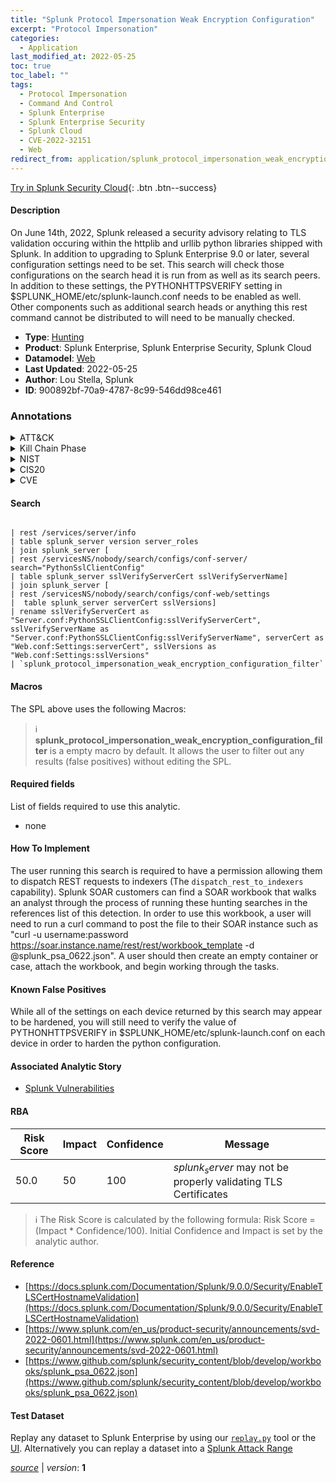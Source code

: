 ```yaml
---
title: "Splunk Protocol Impersonation Weak Encryption Configuration"
excerpt: "Protocol Impersonation"
categories:
  - Application
last_modified_at: 2022-05-25
toc: true
toc_label: ""
tags:
  - Protocol Impersonation
  - Command And Control
  - Splunk Enterprise
  - Splunk Enterprise Security
  - Splunk Cloud
  - CVE-2022-32151
  - Web
redirect_from: application/splunk_protocol_impersonation_weak_encryption_configuration/
---
```




[Try in Splunk Security Cloud](https://www.splunk.com/en_us/cyber-security.html){: .btn .btn--success}

#### Description

On June 14th, 2022, Splunk released a security advisory relating to TLS validation occuring within the httplib and urllib python libraries shipped with Splunk. In addition to upgrading to Splunk Enterprise 9.0 or later, several configuration settings need to be set. This search will check those configurations on the search head it is run from as well as its search peers. In addition to these settings, the PYTHONHTTPSVERIFY setting in $SPLUNK_HOME/etc/splunk-launch.conf needs to be enabled as well. Other components such as additional search heads or anything this rest command cannot be distributed to will need to be manually checked.

- **Type**: [Hunting](https://github.com/splunk/security_content/wiki/Detection-Analytic-Types)
- **Product**: Splunk Enterprise, Splunk Enterprise Security, Splunk Cloud
- **Datamodel**: [Web](https://docs.splunk.com/Documentation/CIM/latest/User/Web)
- **Last Updated**: 2022-05-25
- **Author**: Lou Stella, Splunk
- **ID**: 900892bf-70a9-4787-8c99-546dd98ce461

### Annotations
<details>
  <summary>ATT&CK</summary>

<div markdown="1">

#### [ATT&CK](https://attack.mitre.org/)

| ID          | Technique   | Tactic         |
| ----------- | ----------- |--------------- |
| [T1001.003](https://attack.mitre.org/techniques/T1001/003/) | Protocol Impersonation | Command And Control |

</div>
</details>


<details>
  <summary>Kill Chain Phase</summary>

<div markdown="1">

* Command and Control


</div>
</details>


<details>
  <summary>NIST</summary>

<div markdown="1">

* DE.AE



</div>
</details>

<details>
  <summary>CIS20</summary>

<div markdown="1">

* CIS 10



</div>
</details>

<details>
  <summary>CVE</summary>

<div markdown="1">

| ID          | Summary | [CVSS](https://nvd.nist.gov/vuln-metrics/cvss) |
| ----------- | ----------- | -------------- |
| [CVE-2022-32151](https://nvd.nist.gov/vuln/detail/CVE-2022-32151) | The httplib and urllib Python libraries that Splunk shipped with Splunk Enterprise did not validate certificates using the certificate authority (CA) certificate stores by default in Splunk Enterprise versions before 9.0 and Splunk Cloud Platform versions before 8.2.2203. Python 3 client libraries now verify server certificates by default and use the appropriate CA certificate stores for each library. Apps and add-ons that include their own HTTP libraries are not affected. For Splunk Enterprise, update to Splunk Enterprise version 9.0 and Configure TLS host name validation for Splunk-to-Splunk communications (https://docs.splunk.com/Documentation/Splunk/9.0.0/Security/EnableTLSCertHostnameValidation) to enable the remediation. | 6.4 |



</div>
</details>


#### Search

```

| rest /services/server/info 
| table splunk_server version server_roles 
| join splunk_server [
| rest /servicesNS/nobody/search/configs/conf-server/ search="PythonSslClientConfig" 
| table splunk_server sslVerifyServerCert sslVerifyServerName] 
| join splunk_server [
| rest /servicesNS/nobody/search/configs/conf-web/settings 
|  table splunk_server serverCert sslVersions] 
| rename sslVerifyServerCert as "Server.conf:PythonSSLClientConfig:sslVerifyServerCert", sslVerifyServerName as "Server.conf:PythonSSLClientConfig:sslVerifyServerName", serverCert as "Web.conf:Settings:serverCert", sslVersions as "Web.conf:Settings:sslVersions" 
| `splunk_protocol_impersonation_weak_encryption_configuration_filter`
```

#### Macros
The SPL above uses the following Macros:

> :information_source:
> **splunk_protocol_impersonation_weak_encryption_configuration_filter** is a empty macro by default. It allows the user to filter out any results (false positives) without editing the SPL.



#### Required fields
List of fields required to use this analytic.
* none



#### How To Implement
The user running this search is required to have a permission allowing them to dispatch REST requests to indexers (The `dispatch_rest_to_indexers` capability). Splunk SOAR customers can find a SOAR workbook that walks an analyst through the process of running these hunting searches in the references list of this detection. In order to use this workbook, a user will need to run a curl command to post the file to their SOAR instance such as &#34;curl -u username:password https://soar.instance.name/rest/rest/workbook_template -d @splunk_psa_0622.json&#34;. A user should then create an empty container or case, attach the workbook, and begin working through the tasks.
#### Known False Positives
While all of the settings on each device returned by this search may appear to be hardened, you will still need to verify the value of PYTHONHTTPSVERIFY in $SPLUNK_HOME/etc/splunk-launch.conf on each device in order to harden the python configuration.

#### Associated Analytic Story
* [Splunk Vulnerabilities](/stories/splunk_vulnerabilities)




#### RBA

| Risk Score  | Impact      | Confidence   | Message      |
| ----------- | ----------- |--------------|--------------|
| 50.0 | 50 | 100 | $splunk_server$ may not be properly validating TLS Certificates |


> :information_source:
> The Risk Score is calculated by the following formula: Risk Score = (Impact * Confidence/100). Initial Confidence and Impact is set by the analytic author.


#### Reference

* [https://docs.splunk.com/Documentation/Splunk/9.0.0/Security/EnableTLSCertHostnameValidation](https://docs.splunk.com/Documentation/Splunk/9.0.0/Security/EnableTLSCertHostnameValidation)
* [https://www.splunk.com/en_us/product-security/announcements/svd-2022-0601.html](https://www.splunk.com/en_us/product-security/announcements/svd-2022-0601.html)
* [https://www.github.com/splunk/security_content/blob/develop/workbooks/splunk_psa_0622.json](https://www.github.com/splunk/security_content/blob/develop/workbooks/splunk_psa_0622.json)



#### Test Dataset
Replay any dataset to Splunk Enterprise by using our [`replay.py`](https://github.com/splunk/attack_data#using-replaypy) tool or the [UI](https://github.com/splunk/attack_data#using-ui).
Alternatively you can replay a dataset into a [Splunk Attack Range](https://github.com/splunk/attack_range#replay-dumps-into-attack-range-splunk-server)




[*source*](https://github.com/splunk/security_content/tree/develop/detections/application/splunk_protocol_impersonation_weak_encryption_configuration.yml) \| *version*: **1**